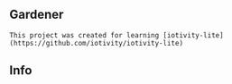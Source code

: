 ## Gardener

    This project was created for learning [iotivity-lite](https://github.com/iotivity/iotivity-lite)

## Info

   

